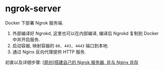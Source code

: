 # ngrok-server

Docker 下部署 Ngrok 服务端.

1. 外部编译好 Ngrokd, 这里也可以在内部编译, 编译后 Ngrokd 复制到 Docker 中并开启服务. 
2. 启动容器, 映射容器的 `80, 443, 4443` 端口到本地.
3. 通过 Nginx 反向代理提供 HTTP 服务.

初衷以及详细步骤: [[原创]搭建自己的 Ngrok 服务器, 并与 Nginx 并存](https://fengqi.me/unix/409.html)
